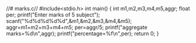 //# marks.c//
#include<stdio.h>
int main()
{
    int m1,m2,m3,m4,m5,aggr;
    float per;
    printf("Enter marks of 5 subject");
    scanf("%d%d%d%d%d",&m1,&m2,&m3,&m4,&m5);
    aggr=m1+m2+m3+m4+m5;
    per=aggr/5;
    printf("aggregate marks=%d\n",aggr);
    printf("percentage=%f\n",per);
    return 0;
}
